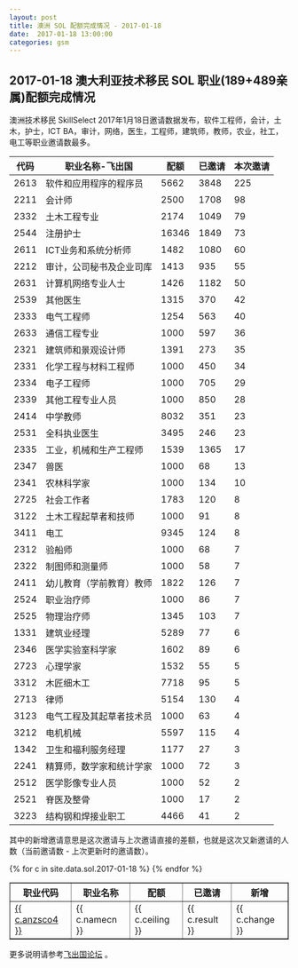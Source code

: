 ```yaml
---
layout: post
title: 澳洲 SOL 配额完成情况 - 2017-01-18
date:  2017-01-18 13:00:00
categories: gsm
---
```


## 2017-01-18 澳大利亚技术移民 SOL 职业(189+489亲属)配额完成情况

澳洲技术移民 SkillSelect 2017年1月18日邀请数据发布，软件工程师，会计，土木，护士，ICT BA，审计，网络，医生，工程师，建筑师，教师，农业，社工，电工等职业邀请数最多。

| 代码   | 职业名称-飞出国     | 配额    | 已邀请  | 本次邀请 | 
|------|--------------|-------|------|------| 
| 2613 | 软件和应用程序的程序员  | 5662  | 3848 | 225  | 
| 2211 | 会计师          | 2500  | 1708 | 98   | 
| 2332 | 土木工程专业       | 2174  | 1049 | 79   | 
| 2544 | 注册护士         | 16346 | 1849 | 73   | 
| 2611 | ICT业务和系统分析师  | 1482  | 1080 | 60   | 
| 2212 | 审计，公司秘书及企业司库 | 1413  | 935  | 55   | 
| 2631 | 计算机网络专业人士    | 1426  | 1182 | 50   | 
| 2539 | 其他医生         | 1315  | 370  | 42   | 
| 2333 | 电气工程师        | 1254  | 563  | 40   | 
| 2633 | 通信工程专业       | 1000  | 597  | 36   | 
| 2321 | 建筑师和景观设计师    | 1391  | 273  | 35   | 
| 2331 | 化学工程与材料工程师   | 1000  | 450  | 34   | 
| 2334 | 电子工程师        | 1000  | 705  | 29   | 
| 2339 | 其他工程专业人员     | 1000  | 850  | 28   | 
| 2414 | 中学教师         | 8032  | 351  | 23   | 
| 2531 | 全科执业医生         | 3495  | 246  | 23   | 
| 2335 | 工业，机械和生产工程师  | 1539  | 1365 | 17   | 
| 2347 | 兽医           | 1000  | 68   | 13   | 
| 2341 | 农林科学家        | 1000  | 134  | 10   | 
| 2725 | 社会工作者        | 1783  | 120  | 8    | 
| 3122 | 土木工程起草者和技师   | 1000  | 91   | 8    | 
| 3411 | 电工           | 9345  | 124  | 8    | 
| 2312 | 验船师          | 1000  | 68   | 7    | 
| 2322 | 制图师和测量师      | 1000  | 58   | 7    | 
| 2411 | 幼儿教育（学前教育）教师 | 1822  | 126  | 7    | 
| 2524 | 职业治疗师        | 1000  | 86   | 7    | 
| 2525 | 物理治疗师        | 1345  | 103  | 7    | 
| 1331 | 建筑业经理        | 5289  | 77   | 6    | 
| 2346 | 医学实验室科学家     | 1602  | 89   | 6    | 
| 2723 | 心理学家         | 1532  | 55   | 5    | 
| 3312 | 木匠细木工        | 7718  | 95   | 5    | 
| 2713 | 律师           | 5154  | 130  | 4    | 
| 3123 | 电气工程及其起草者技术员 | 1000  | 63   | 4    | 
| 3212 | 电机机械         | 5597  | 115  | 4    | 
| 1342 | 卫生和福利服务经理    | 1177  | 27   | 3    | 
| 2241 | 精算师，数学家和统计学家 | 1000  | 72   | 3    | 
| 2512 | 医学影像专业人员     | 1000  | 52   | 2    | 
| 2521 | 脊医及整骨        | 1000  | 17   | 2    | 
| 3223 | 结构钢和焊接业职工    | 4466  | 41   | 2    | 


其中的新增邀请意思是这次邀请与上次邀请直接的差额，也就是这次又新邀请的人数（当前邀请数 - 上次更新时的邀请数）。

<table border = "1" cellpadding="1" cellspacing="0">
<tr>
<th>职业代码</th>
<th>职业名称</th>
<th>配额</th>
<th>已邀请</th>
<th>新增</th>
</tr>
{% for c in site.data.sol.2017-01-18 %}
<tr>
<td> <a href="http://bbs.fcgvisa.com/t/topic/{{ c.bbsid }}" target="_blank">{{ c.anzsco4 }}</a> </td>
<td> {{ c.namecn }} </td>
<td> {{ c.ceiling }} </td>
<td> {{ c.result }} </td>
<td> {{ c.change }} </td>
</tr>
{% endfor %}
</table>

更多说明请参考<a href="http://bbs.fcgvisa.com/t/2016-2017-sol-occupation-ceilings-for-each-occupation-on-the-skilled-occupation-list/15923" target="blank">飞出国论坛</a> 。

